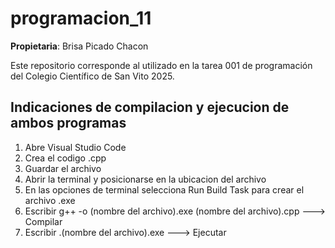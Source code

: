 # programacion_11

__Propietaria__: Brisa Picado Chacon

Este repositorio corresponde al utilizado en la tarea 001 de programación del Colegio Científico de San Vito 2025.

## Indicaciones de compilacion y ejecucion de ambos programas

1. Abre Visual Studio Code
2. Crea el codigo .cpp
3. Guardar el archivo
4. Abrir la terminal y posicionarse en la ubicacion del archivo
5. En las opciones de terminal selecciona Run Build Task para crear el archivo .exe
6. Escribir g++ -o (nombre del archivo).exe (nombre del archivo).cpp ---> Compilar
7. Escribir .\(nombre del archivo).exe ---> Ejecutar
